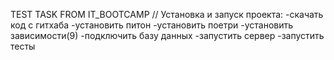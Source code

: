 TEST TASK FROM IT_BOOTCAMP
//
Установка и запуск проекта:
-скачать код с гитхаба
-установить питон
-установить поетри
-установить зависимости(9)
-подключить базу данных
-запустить сервер
-запустить тесты

